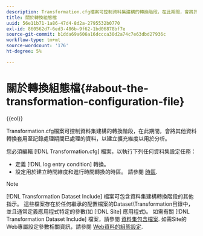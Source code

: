 ```yaml
---
description: Transformation.cfg檔案可控制資料集建構的轉換階段，在此期間，會將其他資料轉換套用至記錄處理期間已處理的資料，以建立擴充維度以用於分析。
title: 關於轉換組態檔
uuid: 56e11b71-1a86-47d4-8d2a-2795532b0770
exl-id: 860562d7-6ed3-486b-9f62-1bd06878bf7e
source-git-commit: b1dda69a606a16dccca30d2a74c7e63dbd27936c
workflow-type: tm+mt
source-wordcount: '176'
ht-degree: 5%

---
```


# 關於轉換組態檔{#about-the-transformation-configuration-file}

{{eol}}

Transformation.cfg檔案可控制資料集建構的轉換階段，在此期間，會將其他資料轉換套用至記錄處理期間已處理的資料，以建立擴充維度以用於分析。

您必須編輯 [!DNL Transformation.cfg] 檔案，以執行下列任何資料集設定任務：

* 定義 [!DNL log entry condition] 轉換。
* 設定用於建立時間維度和進行時間轉換的時區。 請參閱 [時區](../../../home/c-dataset-const-proc/c-trans-config-file/c-spec-trans-param/c-time-zones.md#concept-9cf16b1cb4874f7d85e1dd950fdb4956).

>[!NOTE]
>
>[!DNL Transformation Dataset Include] 檔案可包含資料集建構轉換階段的其他指示。 這些檔案存在於任何繼承的配置檔案的Dataset\Transformation目錄中，並且通常定義應用程式特定的參數(如 [!DNL Site] 應用程式)。 如需有關 [!DNL Transformation Dataset Include] 檔案，請參閱 [資料集包含檔案](../../../home/c-dataset-const-proc/c-dataset-inc-files/c-abt-dataset-inc-files.md). 如需Site的Web專屬設定參數相關資訊，請參閱 [Web資料的組態設定](../../../home/c-dataset-const-proc/c-config-web-data/c-config-web-data.md#concept-9a306b65483a484bb3f6f3c1d7e77519).
